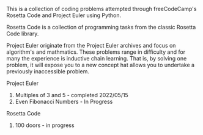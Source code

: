 This is a collection of coding problems attempted through freeCodeCamp's Rosetta Code and Project Euler using Python. 

Rosetta Code is a collection of programming tasks from the classic Rosetta Code library.

Project Euler originate from the Project Euler archives and focus on algorithm's and mathmatics.  These problems range in difficulty and for many the experience is inductive chain learning.  That is, by solving one problem, it will expose you to a new concept hat allows you to undertake a previously inaccessible problem.  

Project Euler
1) Multiples of 3 and 5 - completed 2022/05/15
2) Even Fibonacci Numbers - In Progress

Rosetta Code
1) 100 doors - in progress